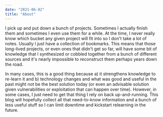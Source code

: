 ```yaml
---
date: "2021-06-02"
title: "About"
---
```


I pick up and put down a bunch of projects.  Sometimes I actually finish them and sometimes I even use them for a while.  At the time, I never really know which bucket any given project will fit into so I don't take a lot of notes.  Usually I just have a collection of bookmarks.  This means that those long-lived projects, or even ones that didn't get so far, will have some bit of knowledge that I synthesized or cobbled together from a bunch of different sources and it's nearly impossible to reconstruct them perhaps years down the road.

In many cases, this is a good thing because a) it strengthens knowledge to re-learn it and b) technology changes and what was good and useful in the past might not be the best solution today (or even an advisable solution given vulnerabilities or exploitation that can happen over time).  However, in some cases, I just need to get that thing I rely on back up-and-running.  This blog will hopefully collect all that need-to-know information and a bunch of less useful stuff so I can limit downtime and kickstart relearning in the future.
